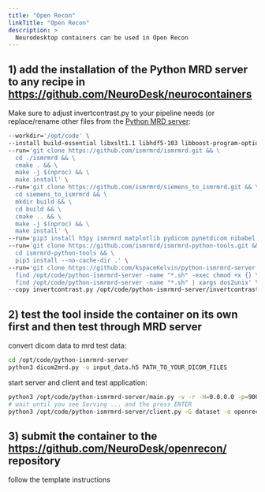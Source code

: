 ```yaml
---
title: "Open Recon"
linkTitle: "Open Recon"
description: >
  Neurodesktop containers can be used in Open Recon
---
```


## 1) add the installation of the Python MRD server to any recipe in https://github.com/NeuroDesk/neurocontainers
Make sure to adjust invertcontrast.py to your pipeline needs (or replace/rename other files from the [Python MRD server](https://github.com/kspaceKelvin/python-ismrmrd-server):
```bash
--workdir='/opt/code' \
--install build-essential libxslt1.1 libhdf5-103 libboost-program-options1.74.0 libpugixml1v5 vim dos2unix git cmake g++ libhdf5-dev libxml2-dev libxslt1-dev libboost-all-dev libfftw3-dev libpugixml-dev \
--run='git clone https://github.com/ismrmrd/ismrmrd.git && \
  cd ./ismrmrd && \
  cmake . && \
  make -j $(nproc) && \
  make install' \
--run='git clone https://github.com/ismrmrd/siemens_to_ismrmrd.git && \
  cd siemens_to_ismrmrd && \
  mkdir build && \
  cd build && \
  cmake .. && \
  make -j $(nproc) && \
  make install' \
--run='pip3 install h5py ismrmrd matplotlib pydicom pynetdicom nibabel' \
--run='git clone https://github.com/ismrmrd/ismrmrd-python-tools.git && \
  cd ismrmrd-python-tools && \
  pip3 install --no-cache-dir .' \
--run='git clone https://github.com/kspaceKelvin/python-ismrmrd-server && \
  find /opt/code/python-ismrmrd-server -name "*.sh" -exec chmod +x {} \; && \
  find /opt/code/python-ismrmrd-server -name "*.sh" | xargs dos2unix' \
--copy invertcontrast.py /opt/code/python-ismrmrd-server/invertcontrast.py \
```

## 2) test the tool inside the container on its own first and then test through MRD server 
convert dicom data to mrd test data:
```bash
cd /opt/code/python-ismrmrd-server
python3 dicom2mrd.py -o input_data.h5 PATH_TO_YOUR_DICOM_FILES
```

start server and client and test application:
```bash
python3 /opt/code/python-ismrmrd-server/main.py -v -r -H=0.0.0.0 -p=9002 -s -S=/tmp/share/saved_data &
# wait until you see Serving ... and the press ENTER
python3 /opt/code/python-ismrmrd-server/client.py -G dataset -o openrecon_output.h5 input_data.h5
```

## 3) submit the container to the https://github.com/NeuroDesk/openrecon/ repository
follow the template instructions
